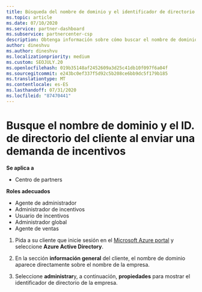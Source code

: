 ```yaml
---
title: Búsqueda del nombre de dominio y el identificador de directorio de su cliente
ms.topic: article
ms.date: 07/10/2020
ms.service: partner-dashboard
ms.subservice: partnercenter-csp
description: Obtenga información sobre cómo buscar el nombre de dominio y el ID. de directorio del cliente al enviar una demanda.
author: dineshvu
ms.author: dineshvu
ms.localizationpriority: medium
ms.custom: SEOJULY.20
ms.openlocfilehash: 019b35148af2452609a3d25c41db10f097f6a04f
ms.sourcegitcommit: e243bc0ef337f5d92c5b208ce6bb9dc5f179b185
ms.translationtype: MT
ms.contentlocale: es-ES
ms.lasthandoff: 07/31/2020
ms.locfileid: "87470441"
---
```

# <a name="find-your-customers-domain-name-and-directory-id-when-submitting-an-incentives-claim"></a>Busque el nombre de dominio y el ID. de directorio del cliente al enviar una demanda de incentivos

**Se aplica a**

- Centro de partners

**Roles adecuados**

- Agente de administrador
- Administrador de incentivos
- Usuario de incentivos
- Administrador global
- Agente de ventas

1. Pida a su cliente que inicie sesión en el [Microsoft Azure portal](https://portal.azure.com/#home) y seleccione **Azure Active Directory**.

2. En la sección **información general** del cliente, el nombre de dominio aparece directamente sobre el nombre de la empresa.  

3. Seleccione **administrar**y, a continuación, **propiedades** para mostrar el identificador de directorio de la empresa.
